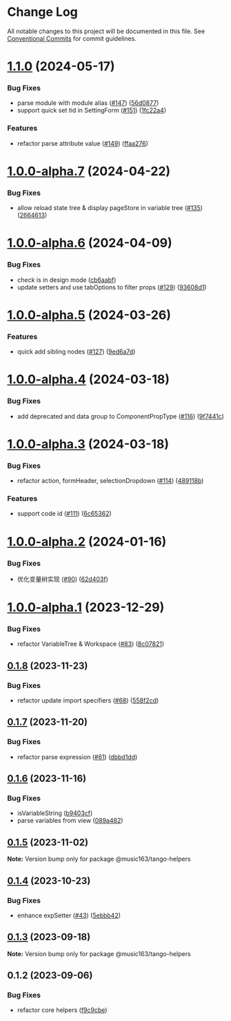 # Change Log

All notable changes to this project will be documented in this file.
See [Conventional Commits](https://conventionalcommits.org) for commit guidelines.

# [1.1.0](https://github.com/netease/tango/compare/@music163/tango-helpers@1.0.0...@music163/tango-helpers@1.1.0) (2024-05-17)

### Bug Fixes

- parse module with module alias ([#147](https://github.com/netease/tango/issues/147)) ([56d0877](https://github.com/netease/tango/commit/56d0877507b0138877eac6f36db288147b43c7d9))
- support quick set tid in SettingForm ([#151](https://github.com/netease/tango/issues/151)) ([1fc22a4](https://github.com/netease/tango/commit/1fc22a4535a8bdc12a018a41ebd5ab908fc46817))

### Features

- refactor parse attribute value ([#149](https://github.com/netease/tango/issues/149)) ([ffaa276](https://github.com/netease/tango/commit/ffaa276b5c205ed962d37e2fdb358a703f8fad01))

# [1.0.0-alpha.7](https://github.com/netease/tango/compare/@music163/tango-helpers@1.0.0-alpha.6...@music163/tango-helpers@1.0.0-alpha.7) (2024-04-22)

### Bug Fixes

- allow reload state tree & display pageStore in variable tree ([#135](https://github.com/netease/tango/issues/135)) ([2664613](https://github.com/netease/tango/commit/2664613ab263aead2a5239fa012454fc7fd5ff99))

# [1.0.0-alpha.6](https://github.com/netease/tango/compare/@music163/tango-helpers@1.0.0-alpha.5...@music163/tango-helpers@1.0.0-alpha.6) (2024-04-09)

### Bug Fixes

- check is in design mode ([cb6aabf](https://github.com/netease/tango/commit/cb6aabf6ce45a33ba9055c45734f7db0fba540ec))
- update setters and use tabOptions to filter props ([#129](https://github.com/netease/tango/issues/129)) ([93608d1](https://github.com/netease/tango/commit/93608d1037327afa4f755976b86427b6128ae3d0))

# [1.0.0-alpha.5](https://github.com/netease/tango/compare/@music163/tango-helpers@1.0.0-alpha.4...@music163/tango-helpers@1.0.0-alpha.5) (2024-03-26)

### Features

- quick add sibling nodes ([#127](https://github.com/netease/tango/issues/127)) ([9ed6a7d](https://github.com/netease/tango/commit/9ed6a7d1a4944d69d96e034f243b61531862e317))

# [1.0.0-alpha.4](https://github.com/netease/tango/compare/@music163/tango-helpers@1.0.0-alpha.3...@music163/tango-helpers@1.0.0-alpha.4) (2024-03-18)

### Bug Fixes

- add deprecated and data group to ComponentPropType ([#116](https://github.com/netease/tango/issues/116)) ([9f7441c](https://github.com/netease/tango/commit/9f7441c13400dba55c58b7dd6ce9429013edbc45))

# [1.0.0-alpha.3](https://github.com/netease/tango/compare/@music163/tango-helpers@1.0.0-alpha.2...@music163/tango-helpers@1.0.0-alpha.3) (2024-03-18)

### Bug Fixes

- refactor action, formHeader, selectionDropdown ([#114](https://github.com/netease/tango/issues/114)) ([489118b](https://github.com/netease/tango/commit/489118b88aedc6672e2387f795253f94bcdf6f9b))

### Features

- support code id ([#111](https://github.com/netease/tango/issues/111)) ([6c65362](https://github.com/netease/tango/commit/6c65362a5d5b2297b22f30c093c7d21a979630a1))

# [1.0.0-alpha.2](https://github.com/netease/tango/compare/@music163/tango-helpers@1.0.0-alpha.1...@music163/tango-helpers@1.0.0-alpha.2) (2024-01-16)

### Bug Fixes

- 优化变量树实现 ([#90](https://github.com/netease/tango/issues/90)) ([62d403f](https://github.com/netease/tango/commit/62d403f80a5ad08c216bc0c035ffc12c2cf329d2))

# [1.0.0-alpha.1](https://github.com/netease/tango/compare/@music163/tango-helpers@1.0.0-alpha.0...@music163/tango-helpers@1.0.0-alpha.1) (2023-12-29)

### Bug Fixes

- refactor VariableTree & Workspace ([#83](https://github.com/netease/tango/issues/83)) ([8c07821](https://github.com/netease/tango/commit/8c07821d93cea4dfc43f81ca948b845176821184))

## [0.1.8](https://github.com/netease/tango/compare/@music163/tango-helpers@0.1.7...@music163/tango-helpers@0.1.8) (2023-11-23)

### Bug Fixes

- refactor update import specifiers ([#68](https://github.com/netease/tango/issues/68)) ([558f2cd](https://github.com/netease/tango/commit/558f2cd0a692c6bbc866d08250d25e2619af183f))

## [0.1.7](https://github.com/netease/tango/compare/@music163/tango-helpers@0.1.6...@music163/tango-helpers@0.1.7) (2023-11-20)

### Bug Fixes

- refactor parse expression ([#61](https://github.com/netease/tango/issues/61)) ([dbbd1dd](https://github.com/netease/tango/commit/dbbd1dddc75c532b7c9710ab0941c8680100f093))

## [0.1.6](https://github.com/netease/tango/compare/@music163/tango-helpers@0.1.5...@music163/tango-helpers@0.1.6) (2023-11-16)

### Bug Fixes

- isVariableString ([b9403cf](https://github.com/netease/tango/commit/b9403cfec668b2717a68e92a6f837d5a88096c7c))
- parse variables from view ([089a482](https://github.com/netease/tango/commit/089a482f750e9d9a7743a6641d6e39989347d318))

## [0.1.5](https://github.com/netease/tango/compare/@music163/tango-helpers@0.1.4...@music163/tango-helpers@0.1.5) (2023-11-02)

**Note:** Version bump only for package @music163/tango-helpers

## [0.1.4](https://github.com/netease/tango/compare/@music163/tango-helpers@0.1.3...@music163/tango-helpers@0.1.4) (2023-10-23)

### Bug Fixes

- enhance expSetter ([#43](https://github.com/netease/tango/issues/43)) ([5ebbb42](https://github.com/netease/tango/commit/5ebbb428fb3fb786d330ab01959028443338d315))

## [0.1.3](https://github.com/netease/tango/compare/@music163/tango-helpers@0.1.2...@music163/tango-helpers@0.1.3) (2023-09-18)

**Note:** Version bump only for package @music163/tango-helpers

## 0.1.2 (2023-09-06)

### Bug Fixes

- refactor core helpers ([f9c9cbe](https://github.com/netease/tango/commit/f9c9cbefaef7b7fa46585798834e951ded36c68a))
